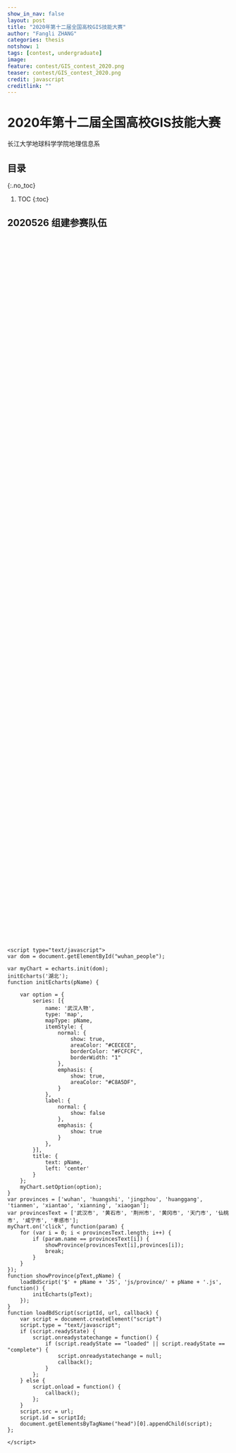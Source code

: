 ```yaml
---
show_in_nav: false
layout: post
title: "2020年第十二届全国高校GIS技能大赛"
author: "Fangli ZHANG"
categories: thesis
notshow: 1
tags: [contest, undergraduate]
image:
feature: contest/GIS_contest_2020.png
teaser: contest/GIS_contest_2020.png
credit: javascript
creditlink: ""
---
```


# 2020年第十二届全国高校GIS技能大赛

长江大学地球科学学院地理信息系

## 目录
{:.no_toc}
1. TOC
{:toc}

## 2020526 组建参赛队伍

<html>
<style type="text/css">
.anchorBL{
    display:none
}
</style>
<head>
    <meta charset="utf-8">
    <title>方小地</title>
    <script src="../echarts/echarts-master/dist/echarts.js"></script>
    <script src="../echarts/echarts-master/dist/extension/bmap.js"></script>
    <script type="text/javascript" src="http://api.map.baidu.com/api?v=3.0&ak=UQIbZ8RrepxcyoSARRWIrIxZNdSyt96f"></script>
</head>
<body>
    <div id="main" style="width: 100%; height: 960px;"></div>
    <script type="text/javascript">
    var myMap = echarts.init(document.getElementById('main'));

    var data = [
        {name: '陈冬如', value: 1},
        {name: '李晓文', value: 1},
        {name: '宋卓敏', value: 1},
        {name: '方小地', value: 1}
    ];

    var geoCoordMap = {
        '陈冬如':[125.19, 43.48],
        '李晓文':[116.87,38.3],
        '宋卓敏':[111.14125,37.525415],
        '方小地':[114.035351,30.538824]
    };

    var convertData = function (data) {
        var res = [];
        for (var i = 0; i < data.length; i++) {
            var geoCoord = geoCoordMap[data[i].name];
            if (geoCoord) {
                res.push({
                    name: data[i].name,
                    value: geoCoord.concat(data[i].value)
                });
            }
        }
        return res;
    };

    var option = {
        backgroundColor: '#ffffff',
        title: {
            text: '',
            subtext: '',
            sublink: '',
            left: 'center',
            textStyle: {
                color: '#ffffff'
            }
        },
        tooltip : {
            trigger: 'item',
            formatter: function(data) {
                return data.name;
            }
        },
        bmap: {
            center: [114, 31],
            zoom: 5,
            roam: true,
            mapStyle: {
                styleJson: [
                    {
                        "featureType": "water",
                        "elementType": "all",
                        "stylers": {
                            "color": "#b8cefa"
                        }
                    },
                    {
                        "featureType": "land",
                        "elementType": "all",
                        "stylers": {
                            "color": "#f3f3f3"
                        }
                    },
                    {
                        "featureType": "boundary",
                        "elementType": "geometry",
                        "stylers": {
                            "color": "#7f7f7f"
                        }
                    },
                    {
                        "featureType": "railway",
                        "elementType": "all",
                        "stylers": {
                            "visibility": "off"
                        }
                    },
                    {
                        "featureType": "highway",
                        "elementType": "geometry",
                        "stylers": {
                            "color": "#004981",
                            "visibility": "off"
                        }
                    },
                    {
                        "featureType": "highway",
                        "elementType": "geometry.fill",
                        "stylers": {
                            "color": "#005b96",
                            "lightness": 1,
                            "visibility": "off"
                        }
                    },
                    {
                        "featureType": "highway",
                        "elementType": "labels",
                        "stylers": {
                            "visibility": "off"
                        }
                    },
                    {
                        "featureType": "arterial",
                        "elementType": "geometry",
                        "stylers": {
                            "color": "#004981",
                            "visibility": "off"
                        }
                    },
                    {
                        "featureType": "arterial",
                        "elementType": "geometry.fill",
                        "stylers": {
                            "color": "#00508b",
                            "visibility": "off"
                        }
                    },
                    {
                        "featureType": "poi",
                        "elementType": "all",
                        "stylers": {
                            "visibility": "off"
                        }
                    },
                    {
                        "featureType": "green",
                        "elementType": "all",
                        "stylers": {
                            "color": "#056197",
                            "visibility": "off"
                        }
                    },
                    {
                        "featureType": "subway",
                        "elementType": "all",
                        "stylers": {
                            "visibility": "off"
                        }
                    },
                    {
                        "featureType": "manmade",
                        "elementType": "all",
                        "stylers": {
                            "visibility": "off"
                        }
                    },
                    {
                        "featureType": "local",
                        "elementType": "all",
                        "stylers": {
                            "visibility": "off"
                        }
                    },
                    {
                        "featureType": "arterial",
                        "elementType": "labels",
                        "stylers": {
                            "visibility": "off"
                        }
                    },
                    {
                        "featureType": "building",
                        "elementType": "all",
                        "stylers": {
                            "color": "#1a5787",
                            "visibility": "off"
                        }
                    },
                    {
                        "featureType": "label",
                        "elementType": "all",
                        "stylers": {
                            "visibility": "off"
                        }
                    }
                ]
            }
        },
        series : [
            {
                name: '队员',
                type: 'effectScatter',
                coordinateSystem: 'bmap',
                data: convertData(data.slice(0, 3)),
                symbolSize: function (val) {
                    return val[2] *20;
                },
                encode: {
                    value: 2
                },
                showEffectOn: 'render',
                rippleEffect: {
                    brushType: 'stroke'
                },
                hoverAnimation: true,
                label: {
                    color: "black",
                    formatter: '{b}',
                    position: 'top',
                    show: true
                },
                itemStyle: {
                    color: "magenta",
                    shadowBlur: 10,
                    shadowColor: "#333"
                },
                zlevel: 1
            },
            {
                name: '指导',
                type: 'effectScatter',
                coordinateSystem: 'bmap',
                data: convertData(data.slice(3, 4)),
                symbolSize: function (val) {
                    return val[2] *12;
                },
                encode: {
                    value: 2
                },
                showEffectOn: 'render',
                rippleEffect: {
                    brushType: 'stroke'
                },
                hoverAnimation: true,
                label: {
                    color: "black",
                    formatter: '{b}',
                    position: 'bottom',
                    show: true
                },
                itemStyle: {
                    color: "blue",
                    shadowBlur: 10,
                    shadowColor: "#333"
                },
                zlevel: 1
            }
        ]
    };

    myMap.setOption(option);
    </script>
</body>
</html>


## 2020614 确定参赛主题
武汉人物

<html>
<style type="text/css">
.anchorBL{
    display:none
}
</style>
<head>
    <meta charset="utf-8">
    <title>武汉人物</title>
    <script type="text/javascript" src="../echarts/echarts-master/dist/echarts.js"></script>
    <script type="text/javascript" src="../echarts/echarts-master/dist/extension/bmap.js"></script>
    <script type="text/javascript" src="../echarts/echarts-master/benchmark/dep/jquery/jquery.js"></script>
    <script type="text/javascript" src="../echarts/echarts-master/map/js/china.js"></script>
    <script type="text/javascript" src="../echarts/echarts-master/map/js/province/hubei.js"></script>
    <script type="text/javascript" src="../echarts/echarts-master/map/js/province/shanxi.js"></script>
    <script type="text/javascript" src="http://api.map.baidu.com/api?v=3.0&ak=UQIbZ8RrepxcyoSARRWIrIxZNdSyt96f"></script>
</head>
<body>
    <div id="wuhan_people" style="width: 100%; height: 640px;"></div>

    <script type="text/javascript">
    var dom = document.getElementById("wuhan_people");

    var myChart = echarts.init(dom);
    initEcharts('湖北');
    function initEcharts(pName) {

        var option = {
            series: [{
                name: '武汉人物',
                type: 'map',
                mapType: pName,
                itemStyle: {
                    normal: {
                        show: true,
                        areaColor: "#CECECE",
                        borderColor: "#FCFCFC",
                        borderWidth: "1"
                    },
                    emphasis: {
                        show: true,
                        areaColor: "#C8A5DF",
                    }
                },
                label: {
                    normal: {
                        show: false
                    },
                    emphasis: {
                        show: true
                    }
                },
            }],
            title: {
                text: pName,
                left: 'center'
            }
        };
        myChart.setOption(option);
    }
    var provinces = ['wuhan', 'huangshi', 'jingzhou', 'huanggang', 'tianmen', 'xiantao', 'xianning', 'xiaogan'];
    var provincesText = ['武汉市', '黄石市', '荆州市', '黄冈市', '天门市', '仙桃市', '咸宁市', '孝感市'];
    myChart.on('click', function(param) {
        for (var i = 0; i < provincesText.length; i++) {
            if (param.name == provincesText[i]) {
                showProvince(provincesText[i],provinces[i]);
                break;
            }
        }
    });
    function showProvince(pText,pName) {
        loadBdScript('$' + pName + 'JS', 'js/province/' + pName + '.js', function() {
            initEcharts(pText);
        });
    }
    function loadBdScript(scriptId, url, callback) {
        var script = document.createElement("script")
        script.type = "text/javascript";
        if (script.readyState) {
            script.onreadystatechange = function() {
                if (script.readyState == "loaded" || script.readyState == "complete") {
                    script.onreadystatechange = null;
                    callback();
                }
            };
        } else {
            script.onload = function() {
                callback();
            };
        }
        script.src = url;
        script.id = scriptId;
        document.getElementsByTagName("head")[0].appendChild(script);
    };

    </script>
</body>

</html>
